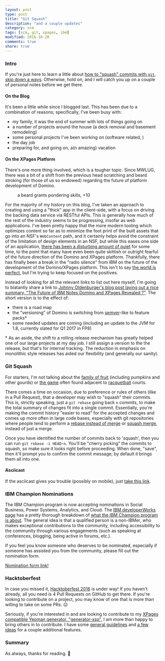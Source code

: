 ```yaml
---
layout: post
type: post
title: "Git Squash"
description: "and a couple updates"
category: scm
tags: [scm, git, xpages, ibm]
modified: 2016-10-20
comments: true
share: true
---
```


### Intro
If you're just here to learn a little about [how to "squash" commits with `git`, skip down a ways](#git-squash). Otherwise, hold on, and I will catch you up on a couple of personal notes before we get there.

#### On the Blog
It's been a little while since I blogged last. This has been due to a combination of reasons; specifically, I've been busy with:

- my family, it was the end of summer with lots of things going on
- a number of projects around the house (a deck removal and basement remodeling)
- some personal projects I've been working on (software related, )
- the day job
- preparing for, and going on, a(n amazing) vacation

#### On the XPages Platform
There's one more thing involved, which is a tougher topic. Since MWLUG, there was a bit of a shift from the previous head scratching and beard stroking (for those of us so endowed) regarding the future of platform development of Domino.

<figure class="center">
  <amp-img src="{{ site.url }}/assets/images/post_images/BeardStroke.jpg"
  alt="a beard grants pondering skills, +10"
  height="480" width="480"
  layout="responsive"></amp-img>
 <figcaption>a beard grants pondering skills, +10</figcaption>
</figure>

For the majority of my history on this blog, I've taken an approach to creating and using a "thick" app in the client-side, with a focus on driving the backing data service via RESTful APIs. This is generally how much of the rest of the industry seems to be progressing, insofar as web applications. I've been pretty happy that the more modern tooling which optimizes content so far as to minimize the foot print of the built assets that go into an NSF's `WebContent` path, and it certainly helps avoid the constraint of the limitation of design elements in an NSF, but while this eases one side of an application, [there has been a disturbing amount of quiet](https://blog.darrenduke.net/Darren/DDBZ.nsf/dx/there-is-no-9.0.2.-dead.-canceled.-killed.-.htm) for some time, to the point that many have even been quite skittish or outright fearful of the future direction of the Domino and XPages platform. Thankfully, there has finally been a break in the "radio silence" from IBM on the future of the development of the Domino/XPages platform. This isn't to say [the world is perfect](http://www.notesin9.com/2016/09/13/no-more/), but I'm trying to keep focused on the positives.

Instead of looking for all the relevant links to list out here myself, I'm going to blatantly share a link to [Johnny Oldenburger's blog post laying out a nice summary, "The Future of IBM Notes Domino and XPages Revealed ?"](https://xpagesandmore.blogspot.com/2016/10/the-future-of-ibm-notes-domino-and.html). The short version is to the effect of:

- there is a road map
- the "versioning" of Domino is switching from [semver](http://semver.org/)-like to feature packs*
- some needed updates are coming (including an update to the JVM for 1.8, currently slated for Q1 2017 in FP8)

\* As an aside, the shift to a rolling release mechanism has greatly helped one of our large projects at my day job. I still assign a version to the the release, but that's for internal tracking. The reduction in emphasis on monolithic style releases has aided our flexibility (and generally our sanity).

### Git Squash
For starters, I'm not talking about the [family of fruit](https://en.wikipedia.org/wiki/Squash_(plant)) (including pumpkins and other gourds) or [the game](https://en.wikipedia.org/wiki/Squash_(sport)) often found adjacent to [racquetball](https://en.wikipedia.org/wiki/Racquetball) courts.

There comes a time on occasion, due to preference or rules of others (like in a Pull Request), that a developer may wish to "squash" their commits. This is, strictly speaking, just a `git rebase` going back `n` commits, to make the total summary of changes fit into a single commit. Essentially, you're making the commit history "easier to read" for the accepted changes and comes up more often in large code bases, especially with git repositories where people tend to perform a [rebase instead of merge](https://www.atlassian.com/git/tutorials/merging-vs-rebasing/) or [squash merge](https://github.com/blog/2141-squash-your-commits), instead of just a merge.

Once you have identified the number of commits back to 'squash', then you can run `git rebase -i HEAD~n`. You'll be "cherry picking" the commits to squash, so make sure it looks right before proceeding. When done, "save", then it'll prompt you to confirm the commit message; by default it brings them all into one.

#### Asciicast

If the asciicast gives you trouble (possibly on mobile), just [take this link](https://asciinema.org/a/89834?autoplay=1).

<div class="center">
  <amp-iframe
    height="420"
    width="518"
    sandbox="allow-forms allow-modals allow-popups allow-popups-to-escape-sandbox allow-same-origin allow-scripts"
    layout="responsive"
    allowfullscreen
    frameborder="0"
    src="https://asciinema.org/api/asciicasts/89834?">
  </amp-iframe>
</div>

### IBM Champion Nominations
The IBM Champion program is now accepting nominations in Social Business, Power Systems, Analytics, and Cloud. The [IBM developerWorks page](https://www.ibm.com/developerworks/champion/index.html) has a pretty thorough breakdown of [what the IBM Champion program is about](https://www.ibm.com/developerworks/champion/learn.html). The general idea is that a qualified person is a non-IBMer, who makes exceptional contributions to the community, including accessibility to the community through various engagements (such as speaking at conferences, blogging, being active in forums, etc.).

If you feel you know someone who deserves to be nominated, especially if someone has assisted you from the community, please fill out the nomination form.

[Nomination form link!](https://www.ibm.com/developerworks/community/profiles/dw/anonymous.jsp?id=2016)

### Hacktoberfest
In case you missed it, [Hacktoberfest 2016](https://hacktoberfest.digitalocean.com/) is under way! If you haven't already, all you need is 4 Pull Requests on GitHub to get there. If you're looking to contribute on a project, you may know of one that is more than willing to take on some PRs. 😉

Seriously, if you're interested in and are looking to contribute to my [XPages compatible Yeoman generator, "generator-xsp"](http://npm.im/generator-xsp), I am more than happy to bring others in to contribute. I have some [general guidelines](https://github.com/edm00se/generator-xsp#want-more) and [a few ideas](https://github.com/edm00se/generator-xsp/projects/1) for a couple additional features.

### Summary
As always, thanks for reading. 🍻

